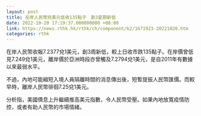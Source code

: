 ```yaml
---
layout: post
title: 在岸人民幣兌美元低收135點子　創3星期新低
date: 2022-10-20 17:19:37.000000000 +08:00
link: https://news.rthk.hk/rthk/ch/component/k2/1671923-20221020.htm
categories: rthk
---
```


在岸人民幣收報7.2377兌1美元，創3周新低，較上日收市跌135點子。在岸價曾低見7.249兌1美元，離岸價於亞洲時段亦曾觸及7.2794兌1美元，是自2011年有數據以來最弱水平。

不過，內地可能縮短入境人員隔離時間的消息傳出後，短暫提振人民幣匯價。而較早時，離岸人民幣徘徊7.25兌1美元。

分析指，美國債息上升繼續推高美元指數，令人民幣受壓。如果內地放寬疫情防控，或者有助人民幣的市場情緒。
